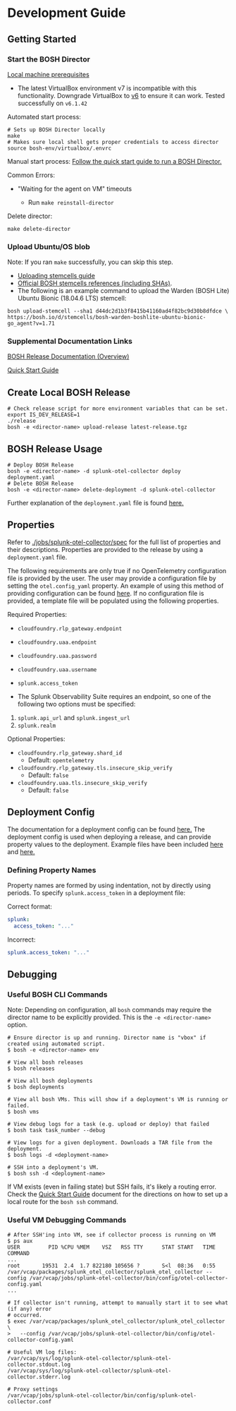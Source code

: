 # Development Guide

## Getting Started

### Start the BOSH Director

[Local machine prerequisites](https://bosh.io/docs/quick-start/#prerequisites)
- The latest VirtualBox environment v7 is incompatible with this
  functionality. Downgrade VirtualBox to [v6](https://www.virtualbox.org/wiki/Download_Old_Builds_6_1) to
  ensure it can work. Tested successfully on `v6.1.42`


Automated start process:
```shell
# Sets up BOSH Director locally
make
# Makes sure local shell gets proper credentials to access director
source bosh-env/virtualbox/.envrc
```

Manual start process:
[Follow the quick start guide to run a BOSH Director.](https://bosh.io/docs/quick-start/)

Common Errors:
- "Waiting for the agent on VM" timeouts

  - Run ```make reinstall-director```

Delete director:
```shell
make delete-director
```
### Upload Ubuntu/OS blob

Note: If you ran ```make``` successfully, you can skip this step.

- [Uploading stemcells guide](https://bosh.io/docs/uploading-stemcells/)
- [Official BOSH stemcells references (including SHAs)](https://bosh.io/stemcells).
- The following is an example command to upload the Warden (BOSH Lite) Ubuntu Bionic (18.04.6 LTS) stemcell:

```shell
bosh upload-stemcell --sha1 d44dc2d1b3f8415b41160ad4f82bc9d30b8dfdce \
https://bosh.io/d/stemcells/bosh-warden-boshlite-ubuntu-bionic-go_agent?v=1.71
````

### Supplemental Documentation Links

[BOSH Release Documentation (Overview)](https://bosh.io/docs/create-release/)

[Quick Start Guide](https://bosh.io/docs/bosh-lite/)

## Create Local BOSH Release

```shell
# Check release script for more environment variables that can be set.
export IS_DEV_RELEASE=1
./release
bosh -e <director-name> upload-release latest-release.tgz
```

## BOSH Release Usage

```shell
# Deploy BOSH Release
bosh -e <director-name> -d splunk-otel-collector deploy deployment.yaml
# Delete BOSH Release
bosh -e <director-name> delete-deployment -d splunk-otel-collector
```
Further explanation of the `deployment.yaml` file is found [here.](#deployment-config)

## Properties

Refer to [./jobs/splunk-otel-collector/spec](jobs/splunk-otel-collector/spec) for the full list of properties
and their descriptions. Properties are provided to the release by using a `deployment.yaml` file.

The following requirements are only true if no OpenTelemetry configuration file is provided
by the user. The user may provide a configuration file by setting the `otel.config_yaml` property.
An example of using this method of providing configuration can be found
[here](./example/custom_config_deployment.yaml).
If no configuration file is provided, a template file will be populated using the following properties.

Required Properties:

- `cloudfoundry.rlp_gateway.endpoint`
- `cloudfoundry.uaa.endpoint`
- `cloudfoundry.uaa.password`
- `cloudfoundry.uaa.username`
- `splunk.access_token`

- The Splunk Observability Suite requires an endpoint, so one of the following two options must be
  specified:
1) `splunk.api_url` and `splunk.ingest_url`
2) `splunk.realm`

Optional Properties:

- `cloudfoundry.rlp_gateway.shard_id`
    - Default: `opentelemetry`
- `cloudfoundry.rlp_gateway.tls.insecure_skip_verify`
    - Default: `false`
- `cloudfoundry.uaa.tls.insecure_skip_verify`
    - Default: `false`

## Deployment Config

The documentation for a deployment config can be found [here.](https://bosh.io/docs/manifest-v2/)
The deployment config is used when deploying a release, and can provide property values to the deployment.
Example files have been included [here](./example/deployment.yaml) and
[here.](./example/custom_config_deployment.yaml)

### Defining Property Names
Property names are formed by using indentation, not by directly using periods.
To specify `splunk.access_token` in a deployment file:

Correct format:
```yaml
splunk:
  access_token: "..."
```
Incorrect:
```yaml
splunk.access_token: "..."
```

## Debugging

### Useful BOSH CLI Commands
Note: Depending on configuration, all `bosh` commands may require the director name to be explicitly provided.
This is the `-e <director-name>` option.
```shell
# Ensure director is up and running. Director name is "vbox" if created using automated script.
$ bosh -e <director-name> env

# View all bosh releases
$ bosh releases

# View all bosh deployments
$ bosh deployments

# View all bosh VMs. This will show if a deployment's VM is running or failed.
$ bosh vms

# View debug logs for a task (e.g. upload or deploy) that failed
$ bosh task task_number --debug

# View logs for a given deployment. Downloads a TAR file from the deployment.
$ bosh logs -d <deployment-name>

# SSH into a deployment's VM.
$ bosh ssh -d <deployment-name>
```
If VM exists (even in failing state) but SSH fails, it's likely a routing error.
Check the [Quick Start Guide](https://bosh.io/docs/bosh-lite/) document for the directions
on how to set up a local route for the `bosh ssh` command.

### Useful VM Debugging Commands

```shell
# After SSH'ing into VM, see if collector process is running on VM
$ ps aux
USER         PID %CPU %MEM    VSZ   RSS TTY      STAT START   TIME COMMAND
...
root       19531  2.4  1.7 822180 105656 ?       S<l  08:36   0:55 /var/vcap/packages/splunk_otel_collector/splunk_otel_collector --config /var/vcap/jobs/splunk-otel-collector/bin/config/otel-collector-config.yaml
...

# If collector isn't running, attempt to manually start it to see what (if any) error
# occurred.
$ exec /var/vcap/packages/splunk_otel_collector/splunk_otel_collector \
>   --config /var/vcap/jobs/splunk-otel-collector/bin/config/otel-collector-config.yaml

# Useful VM log files:
/var/vcap/sys/log/splunk-otel-collector/splunk-otel-collector.stdout.log
/var/vcap/sys/log/splunk-otel-collector/splunk-otel-collector.stderr.log

# Proxy settings
/var/vcap/jobs/splunk-otel-collector/bin/config/splunk-otel-collector.conf
```
